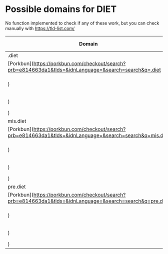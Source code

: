 # Possible domains for DIET

No function implemented to check if any of these work, but you can check manually with https://tld-list.com/

| Domain | Porkbun | NameCheap | Google Domains |
|---|---|---|---|
| .diet | [Porkbun](https://porkbun.com/checkout/search?prb=e814663da1&tlds=&idnLanguage=&search=search&q=.diet) | [Namecheap](https://www.namecheap.com/domains/registration/results/?domain=.diet) | [Google](https://domains.google.com/registrar/search?searchTerm=.diet) |
| mis.diet | [Porkbun](https://porkbun.com/checkout/search?prb=e814663da1&tlds=&idnLanguage=&search=search&q=mis.diet) | [Namecheap](https://www.namecheap.com/domains/registration/results/?domain=mis.diet) | [Google](https://domains.google.com/registrar/search?searchTerm=mis.diet) |
| pre.diet | [Porkbun](https://porkbun.com/checkout/search?prb=e814663da1&tlds=&idnLanguage=&search=search&q=pre.diet) | [Namecheap](https://www.namecheap.com/domains/registration/results/?domain=pre.diet) | [Google](https://domains.google.com/registrar/search?searchTerm=pre.diet) |
